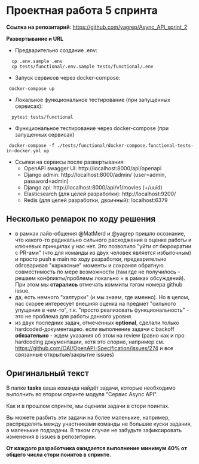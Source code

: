 # Проектная работа 5 спринта

**Ссылка на репозитарий**: https://github.com/yagrep/Async_API_sprint_2

**Развертывание и URL**
   - Предварительно создание .env:
```shell
  cp .env.sample .env
  cp tests/functional/.env.sample tests/functional/.env
```
   - Запуск сервисов через docker-compose:
```shell
 docker-compose up 
```
   - Локальное функциональное тестирование (при запущенных сервисах):
```shell
  pytest tests/functional
```
   - Функциональное тестирование через docker-compose (при запущенных сервисах)
```shell
 docker-compose -f ./tests/functional/docker-compose.functional-tests-in-docker.yml up 
```

- Ссылки на сервисы после развертывания:
    - OpenAPI swagger UI: http://localhost:8000/api/openapi
    - Django admin: http://localhost:8000/admin/  (user=admin, password=admin)
    - Django api: http://localhost:8000/api/v1/movies  (+/uuid)
    - Elasticsearch (для целей разработки): http://localhost:9200/
    - Redis (для целей разработки, двоичный): localhost:6379 
    
## Несколько ремарок по ходу решения
- в рамках лайв-общения @MatMerd и @yagrep пришло осознание, что какого-то радикально
сильного расходжения в оценке работы и ключевых принципах у нас нет. Это позволило "уйти от бюрократии с PR-ами" 
  (что для команды из двух человек является избыточным) и просто push в main
  по ходу разработки, предварительно обговаривая "каркасные" моменты и сохраняя
  обратную совместимость по мере возможности (там где не получилось - решаем 
  конфликты/проблемы локально + в рамках обсуждений). При этом мы **старались** отмечать коммиты
  тэгом номера github issue.
- да, есть немного "халтурки" (и мы знаем, где именно). Но в целом, нас скорее
интересует внешняя оценка на предмет "сильного упущения в чем-то", т.к. "просто 
  реализовать функциональность" - это не проблема для работы данного уровня.
- из двух последних задач, отмеченных **optional**, сделали только hardcoded-документацию.
если выполнение задачи с backoff **обязательно** - ждем указания об этом на review (равно 
  как и про hardcoding документации, хотя это спорно, например см. https://github.com/OAI/OpenAPI-Specification/issues/274
  и все связанные открытые/закрытие issues)

## Оригинальный текст
В папке **tasks** ваша команда найдёт задачи, которые необходимо выполнить во втором спринте модуля "Сервис Async API".

Как и в прошлом спринте, мы оценили задачи в стори поинтах.

Вы можете разбить эти задачи на более маленькие, например, распределять между участниками команды не большие куски задания, а маленькие подзадачи. В таком случае не забудьте зафиксировать изменения в issues в репозитории.

**От каждого разработчика ожидается выполнение минимум 40% от общего числа стори поинтов в спринте.**
